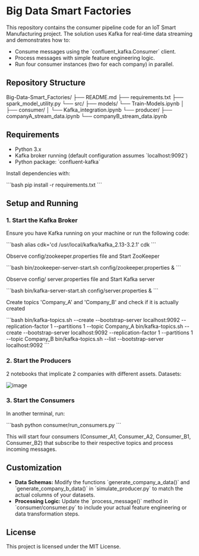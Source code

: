 # Big Data Smart Factories

This repository contains the consumer pipeline code for an IoT Smart Manufacturing project. The solution uses Kafka for real-time data streaming and demonstrates how to:

- Consume messages using the \`confluent_kafka.Consumer\` client.
- Process messages with simple feature engineering logic.
- Run four consumer instances (two for each company) in parallel.

## Repository Structure

Big-Data-Smart_Factories/
├── README.md
├── requirements.txt
├── spark_model_utility.py
└── src/
      ├── models/
            └──  Train-Models.ipynb
      │
      ├── consumer/
      │     └── Kafka_integration.ipynb
      └── producer/
            ├── companyA_stream_data.ipynb
            └── companyB_stream_data.ipynb

## Requirements

- Python 3.x
- Kafka broker running (default configuration assumes \`localhost:9092\`)
- Python package: \`confluent-kafka\`

Install dependencies with:

\`\`\`bash
pip install -r requirements.txt
\`\`\`

## Setup and Running

### 1. Start the Kafka Broker

Ensure you have Kafka running on your machine or run the following code:

\`\`\`bash
alias cdk='cd /usr/local/kafka/kafka_2.13-3.2.1'
cdk
\`\`\`

Observe config/zookeeper.properties  file and Start ZooKeeper

\`\`\`bash
bin/zookeeper-server-start.sh    config/zookeeper.properties &
\`\`\`

Observe config/ server.properties  file and Start Kafka server

\`\`\`bash
bin/kafka-server-start.sh        config/server.properties &
\`\`\`

Create topics 'Company_A' and 'Company_B' and check if it is actually created

\`\`\`bash
bin/kafka-topics.sh --create --bootstrap-server localhost:9092 --replication-factor 1 --partitions 1 --topic Company_A
bin/kafka-topics.sh --create --bootstrap-server localhost:9092 --replication-factor 1 --partitions 1 --topic Company_B
bin/kafka-topics.sh --list --bootstrap-server localhost:9092
\`\`\`

### 2. Start the Producers

2 notebooks that implicate 2 companies with different assets. Datasets:

![image](https://github.com/user-attachments/assets/9990f342-c4c3-463a-bc29-be121e2fdc46)

### 3. Start the Consumers

In another terminal, run:

\`\`\`bash
python consumer/run_consumers.py
\`\`\`

This will start four consumers (Consumer_A1, Consumer_A2, Consumer_B1, Consumer_B2) that subscribe to their respective topics and process incoming messages.

## Customization

- **Data Schemas:** Modify the functions \`generate_company_a_data()\` and \`generate_company_b_data()\` in \`simulate_producer.py\` to match the actual columns of your datasets.
- **Processing Logic:** Update the \`process_message()\` method in \`consumer/consumer.py\` to include your actual feature engineering or data transformation steps.

## License

This project is licensed under the MIT License.
